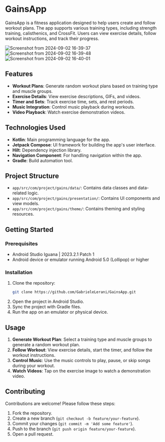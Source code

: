 # GainsApp

GainsApp is a fitness application designed to help users create and follow workout plans. The app supports various training types, including strength training, calisthenics, and CrossFit. Users can view exercise details, follow workout instructions, and track their progress.


![Screenshot from 2024-09-02 16-39-37](https://github.com/user-attachments/assets/cb880eef-15e2-4583-9aee-255ad773791b)
![Screenshot from 2024-09-02 16-39-48](https://github.com/user-attachments/assets/99581cfb-db38-4ad3-8529-33c1de694200)
![Screenshot from 2024-09-02 16-40-01](https://github.com/user-attachments/assets/1686f11f-5616-4f5a-8a66-258c14db9e4c)

## Features

- **Workout Plans**: Generate random workout plans based on training type and muscle groups.
- **Exercise Details**: View exercise descriptions, GIFs, and videos.
- **Timer and Sets**: Track exercise time, sets, and rest periods.
- **Music Integration**: Control music playback during workouts.
- **Video Playback**: Watch exercise demonstration videos.

## Technologies Used

- **Kotlin**: Main programming language for the app.
- **Jetpack Compose**: UI framework for building the app's user interface.
- **Hilt**: Dependency injection library.
- **Navigation Component**: For handling navigation within the app.
- **Gradle**: Build automation tool.

## Project Structure

- `app/src/com/project/gains/data/`: Contains data classes and data-related logic.
- `app/src/com/project/gains/presentation/`: Contains UI components and view models.
- `app/src/com/project/gains/theme/`: Contains theming and styling resources.

## Getting Started

### Prerequisites

- Android Studio Iguana | 2023.2.1 Patch 1
- Android device or emulator running Android 5.0 (Lollipop) or higher

### Installation

1. Clone the repository:
    ```sh
    git clone https://github.com/GabrieleLerani/GainsApp.git
    ```
2. Open the project in Android Studio.
3. Sync the project with Gradle files.
4. Run the app on an emulator or physical device.

## Usage

1. **Generate Workout Plan**: Select a training type and muscle groups to generate a random workout plan.
2. **Follow Workout**: View exercise details, start the timer, and follow the workout instructions.
3. **Control Music**: Use the music controls to play, pause, or skip songs during your workout.
4. **Watch Videos**: Tap on the exercise image to watch a demonstration video.

## Contributing

Contributions are welcome! Please follow these steps:

1. Fork the repository.
2. Create a new branch (`git checkout -b feature/your-feature`).
3. Commit your changes (`git commit -m 'Add some feature'`).
4. Push to the branch (`git push origin feature/your-feature`).
5. Open a pull request.

